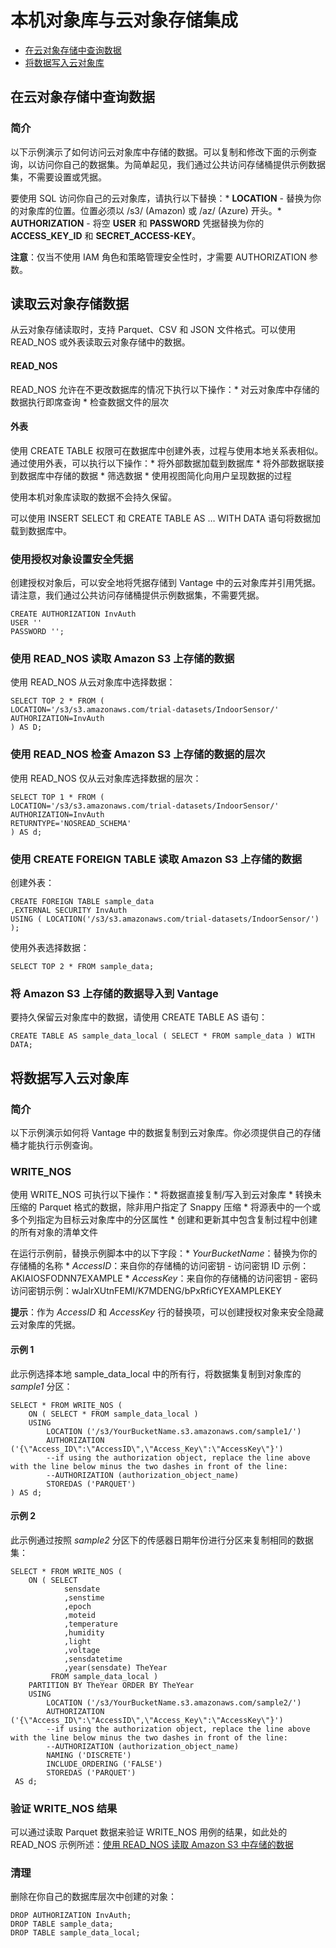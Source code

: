 本机对象库与云对象存储集成
==========================

-   [在云对象存储中查询数据](#query-data-on-cloud-object-storage)
-   [将数据写入云对象库](#write-data-to-a-cloud-object-store)

在云对象存储中查询数据
----------------------

### 简介

以下示例演示了如何访问云对象库中存储的数据。可以复制和修改下面的示例查询，以访问你自己的数据集。为简单起见，我们通过公共访问存储桶提供示例数据集，不需要设置或凭据。

要使用 SQL 访问你自己的云对象库，请执行以下替换：\* **LOCATION** - 替换为你的对象库的位置。位置必须以 /s3/ (Amazon) 或 /az/ (Azure) 开头。\* **AUTHORIZATION** - 将空 **USER** 和 **PASSWORD** 凭据替换为你的 **ACCESS\_KEY\_ID** 和 **SECRET\_ACCESS-KEY**。

**注意**：仅当不使用 IAM 角色和策略管理安全性时，才需要 AUTHORIZATION 参数。

读取云对象存储数据
------------------

从云对象存储读取时，支持 Parquet、CSV 和 JSON 文件格式。可以使用 READ\_NOS 或外表读取云对象存储中的数据。

#### READ\_NOS

READ\_NOS 允许在不更改数据库的情况下执行以下操作：\* 对云对象库中存储的数据执行即席查询 \* 检查数据文件的层次

#### 外表

使用 CREATE TABLE 权限可在数据库中创建外表，过程与使用本地关系表相似。通过使用外表，可以执行以下操作：\* 将外部数据加载到数据库 \* 将外部数据联接到数据库中存储的数据 \* 筛选数据 \* 使用视图简化向用户呈现数据的过程

使用本机对象库读取的数据不会持久保留。

可以使用 INSERT SELECT 和 CREATE TABLE AS … WITH DATA 语句将数据加载到数据库中。

### 使用授权对象设置安全凭据

创建授权对象后，可以安全地将凭据存储到 Vantage 中的云对象库并引用凭据。请注意，我们通过公共访问存储桶提供示例数据集，不需要凭据。

    CREATE AUTHORIZATION InvAuth
    USER ''
    PASSWORD '';

### 使用 READ\_NOS 读取 Amazon S3 上存储的数据

使用 READ\_NOS 从云对象库中选择数据：

    SELECT TOP 2 * FROM (
    LOCATION='/s3/s3.amazonaws.com/trial-datasets/IndoorSensor/'
    AUTHORIZATION=InvAuth
    ) AS D;

### 使用 READ\_NOS 检查 Amazon S3 上存储的数据的层次

使用 READ\_NOS 仅从云对象库选择数据的层次：

    SELECT TOP 1 * FROM (
    LOCATION='/s3/s3.amazonaws.com/trial-datasets/IndoorSensor/'
    AUTHORIZATION=InvAuth
    RETURNTYPE='NOSREAD_SCHEMA'
    ) AS d;

### 使用 CREATE FOREIGN TABLE 读取 Amazon S3 上存储的数据

创建外表：

    CREATE FOREIGN TABLE sample_data
    ,EXTERNAL SECURITY InvAuth
    USING ( LOCATION('/s3/s3.amazonaws.com/trial-datasets/IndoorSensor/') );

使用外表选择数据：

    SELECT TOP 2 * FROM sample_data;

### 将 Amazon S3 上存储的数据导入到 Vantage

要持久保留云对象库中的数据，请使用 CREATE TABLE AS 语句：

    CREATE TABLE AS sample_data_local ( SELECT * FROM sample_data ) WITH DATA;

将数据写入云对象库
------------------

### 简介

以下示例演示如何将 Vantage 中的数据复制到云对象库。你必须提供自己的存储桶才能执行示例查询。

### WRITE\_NOS

使用 WRITE\_NOS 可执行以下操作：\* 将数据直接复制/写入到云对象库 \* 转换未压缩的 Parquet 格式的数据，除非用户指定了 Snappy 压缩 \* 将源表中的一个或多个列指定为目标云对象库中的分区属性 \* 创建和更新其中包含复制过程中创建的所有对象的清单文件

在运行示例前，替换示例脚本中的以下字段：\* *YourBucketName*：替换为你的存储桶的名称 \* *AccessID*：来自你的存储桶的访问密钥 - 访问密钥 ID 示例：AKIAIOSFODNN7EXAMPLE \* *AccessKey*：来自你的存储桶的访问密钥 - 密码访问密钥示例：wJalrXUtnFEMI/K7MDENG/bPxRfiCYEXAMPLEKEY

**提示**：作为 *AccessID* 和 *AccessKey* 行的替换项，可以创建授权对象来安全隐藏云对象库的凭据。

#### 示例 1

此示例选择本地 sample\_data\_local 中的所有行，将数据集复制到对象库的 *sample1* 分区：

    SELECT * FROM WRITE_NOS (
        ON ( SELECT * FROM sample_data_local )
        USING
            LOCATION ('/s3/YourBucketName.s3.amazonaws.com/sample1/')
            AUTHORIZATION ('{\"Access_ID\":\"AccessID\",\"Access_Key\":\"AccessKey\"}')
            --if using the authorization object, replace the line above with the line below minus the two dashes in front of the line:
            --AUTHORIZATION (authorization_object_name)        
            STOREDAS ('PARQUET')
    ) AS d;

#### 示例 2

此示例通过按照 *sample2* 分区下的传感器日期年份进行分区来复制相同的数据集：

    SELECT * FROM WRITE_NOS (
        ON ( SELECT
                sensdate
                ,senstime
                ,epoch
                ,moteid
                ,temperature
                ,humidity
                ,light
                ,voltage
                ,sensdatetime
                ,year(sensdate) TheYear
             FROM sample_data_local )
        PARTITION BY TheYear ORDER BY TheYear
        USING
            LOCATION ('/s3/YourBucketName.s3.amazonaws.com/sample2/')
            AUTHORIZATION ('{\"Access_ID\":\"AccessID\",\"Access_Key\":\"AccessKey\"}')
            --if using the authorization object, replace the line above with the line below minus the two dashes in front of the line:
            --AUTHORIZATION (authorization_object_name)              
            NAMING ('DISCRETE')
            INCLUDE_ORDERING ('FALSE')
            STOREDAS ('PARQUET')
     AS d;

### 验证 WRITE\_NOS 结果

可以通过读取 Parquet 数据来验证 WRITE\_NOS 用例的结果，如此处的 READ\_NOS 示例所述：[使用 READ\_NOS 读取 Amazon S3 中存储的数据](#read-data-stored-on-amazon-s3-using-read_nos)

### 清理

删除在你自己的数据库层次中创建的对象：

    DROP AUTHORIZATION InvAuth;
    DROP TABLE sample_data;
    DROP TABLE sample_data_local;
